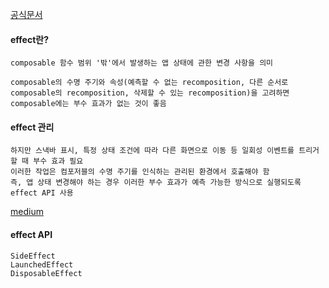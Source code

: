 [공식문서](https://developer.android.com/jetpack/compose/side-effects?hl=ko)

#### effect란?
	composable 함수 범위 '밖'에서 발생하는 앱 상태에 관한 변경 사항을 의미

	composable의 수명 주기와 속성(예측할 수 없는 recomposition, 다른 순서로 composable의 recomposition, 삭제할 수 있는 recomposition)을 고려하면 composable에는 부수 효과가 없는 것이 좋음

#### effect 관리
	하지만 스낵바 표시, 특정 상태 조건에 따라 다른 화면으로 이동 등 일회성 이벤트를 트리거할 때 부수 효과 필요
	이러한 작업은 컴포저블의 수명 주기를 인식하는 관리된 환경에서 호출해야 함
	즉, 앱 상태 변경해야 하는 경우 이러한 부수 효과가 예측 가능한 방식으로 실행되도록 effect API 사용





[medium](https://medium.com/@l2hyunwoo/%EB%B2%88%EC%97%AD-jetpack-compose-side-effects-in-details-a98ca403768)
#### effect API
	SideEffect
	LaunchedEffect
	DisposableEffect